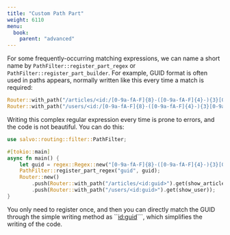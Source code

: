 ```yaml
---
title: "Custom Path Part"
weight: 6110
menu:
  book:
    parent: "advanced"
---
```


For some frequently-occurring matching expressions, we can name a short name by ```PathFilter::register_part_regex``` or ```PathFilter::register_part_builder```. For example, GUID format is often used in paths appears, normally written like this every time a match is required:

```rust
Router::with_path("/articles/<id:/[0-9a-fA-F]{8}-([0-9a-fA-F]{4}-){3}[0-9a-fA -F]{12}/>");
Router::with_path("/users/<id:/[0-9a-fA-F]{8}-([0-9a-fA-F]{4}-){3}[0-9a-fA -F]{12}/>");
````

Writing this complex regular expression every time is prone to errors, and the code is not beautiful. You can do this:

```rust
use salvo::routing::filter::PathFilter;

#[tokio::main]
async fn main() {
    let guid = regex::Regex::new("[0-9a-fA-F]{8}-([0-9a-fA-F]{4}-){3}[0-9a-fA- F]{12}").unwrap();
    PathFilter::register_part_regex("guid", guid);
    Router::new()
        .push(Router::with_path("/articles/<id:guid>").get(show_article))
        .push(Router::with_path("/users/<id:guid>").get(show_user));
}
````

You only need to register once, and then you can directly match the GUID through the simple writing method as ``<id:guid>```, which simplifies the writing of the code.